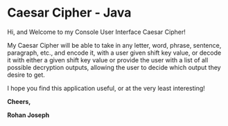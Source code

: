 # Caesar Cipher - Java

Hi, and Welcome to my Console User Interface Caesar Cipher!

My Caesar Cipher will be able to take in any letter, word,
phrase, sentence, paragraph, etc., and encode it,
with a user given shift key value, or decode it with either 
a given shift key value or provide the user with a list
of all possible decryption outputs, allowing the user to
decide which output they desire to get.
   
I hope you find this application useful, or at the very
least interesting!

**Cheers,**

**Rohan Joseph**